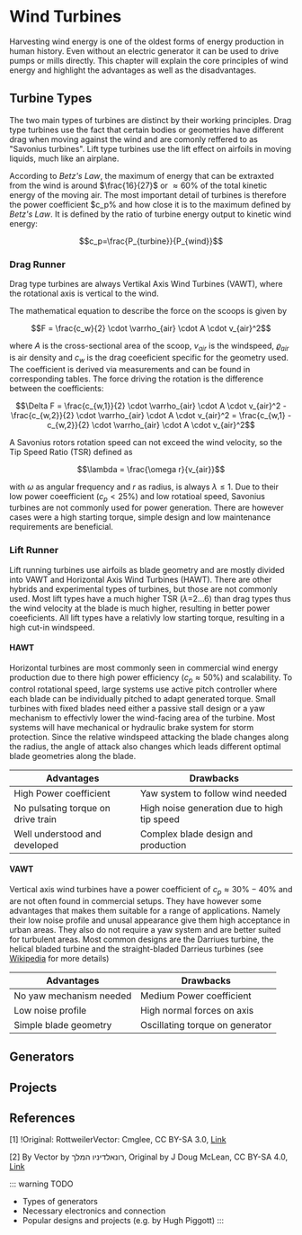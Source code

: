 # Wind Turbines
Harvesting wind energy is one of the oldest forms of energy production in human history. Even without an electric generator it can be used to drive pumps or mills directly. This chapter will explain the core principles of wind energy and highlight the advantages as well as the disadvantages.

## Turbine Types
The two main types of turbines are distinct by their working principles. 
Drag type turbines use the fact that certain bodies or geometries have different drag when moving against the wind and are comonly reffered to as "Savonius turbines". Lift type turbines use the lift effect on airfoils in moving liquids, much like an airplane. 

According to *Betz's Law*, the maximum of energy that can be extraxted from the wind is around $\frac{16}{27}$ or $\approx60\%$ of the total kinetic energy of the moving air. The most important detail of turbines is therefore the power coefficient $c_p% and how close it is to the maximum defined by *Betz's Law*. It is defined by the ratio of turbine energy output to kinetic wind energy:

$$c_p=\frac{P_{turbine}}{P_{wind}}$$


### Drag Runner

Drag type turbines are always Vertikal Axis Wind Turbines (VAWT), where the rotational axis is vertical to the wind.
<figure>
    <center>
        <a href="https://commons.wikimedia.org/wiki/File:Savonius_turbine.svg">
            <fig-caption src="system/savonius_turbine.svg" caption="Two-scooped savonius turbine [1]" style="width:25%"  num="1" />
        </a>
    </center>
</figure>

The mathematical equation to describe the force on the scoops is given by

$$F = \frac{c_w}{2} \cdot \varrho_{air} \cdot A \cdot v_{air}^2$$

where $A$ is the cross-sectional area of the scoop, $v_{air}$ is the windspeed, $\varrho_{air}$ is air density and $c_w$ is the drag coeeficient specific for the geometry used. The coefficient is derived via measurements and can be found in corresponding tables. The force driving the rotation is the difference between the coefficients:

$$\Delta F = \frac{c_{w,1}}{2} \cdot \varrho_{air} \cdot A \cdot v_{air}^2 - \frac{c_{w,2}}{2} \cdot \varrho_{air} \cdot A \cdot v_{air}^2 = \frac{c_{w,1} -c_{w,2}}{2} \cdot \varrho_{air} \cdot A \cdot v_{air}^2$$


A Savonius rotors rotation speed can not exceed the wind velocity, so the Tip Speed Ratio (TSR) defined as

$$\lambda = \frac{\omega r}{v_{air}}$$

with $\omega$ as angular frequency and $r$ as radius, is always $\lambda\le1$. Due to their low power coeefficient ($c_p \lt 25\%)$ and low rotatioal speed, Savonius turbines are not commonly used for power generation. There are however cases were a high starting torque, simple design and low maintenance requirements are beneficial.

### Lift Runner

Lift running turbines use airfoils as blade geometry and are mostly divided into VAWT and Horizontal Axis Wind Turbines (HAWT). There are other hybrids and experimental types of turbines, but those are not commonly used. Most lift types have a much higher TSR ($\lambda$=2...6) than drag types thus the wind velocity at the blade is much higher, resulting in better power coeeficients. All lift types have a relativly low starting torque, resulting in a high cut-in windspeed.

<figure>
    <center>
        <a href="https://commons.wikimedia.org/wiki/File:Airfoil_lift_and_drag.svg#/media/File:Airfoil_lift_and_drag.svg">
            <fig-caption src="system/airfoil_lift_and_drag.svg" caption="Basic principle of lift on an airfoil [2]" style="width:50%"  num="2" />
        </a>
    </center>
</figure>

#### HAWT

Horizontal turbines are most commonly seen in commercial wind energy production due to there high power efficiency ($c_p \approx50\%$) and scalability. To control rotational speed, large systems use active pitch controller where each blade can be individually pitched to adapt generated torque. Small turbines with fixed blades need either a passive stall design or a yaw mechanism to effectivly lower the wind-facing area of the turbine. Most systems will have mechanical or hydraulic brake system for storm protection. Since the relative windspeed attacking the blade changes along the radius, the angle of attack also changes which leads different optimal blade geometries along the blade. 

| Advantages                            | Drawbacks                                     |
|---------------------------------------|-----------------------------------------------|
| High Power coefficient                | Yaw system to follow wind needed              |
| No pulsating torque on drive train    | High noise generation due to high tip speed   |
| Well understood and developed         | Complex blade design and production           |

#### VAWT

Vertical axis wind turbines have a power coefficient of $c_p \approx 30\%-40\%$ and are not often found in commercial setups. They have however some advantages that makes them suitable for a range of applications. Namely their low noise profile and unusal appearance give them high acceptance in urban areas. They also do not require a yaw system and are better suited for turbulent areas. Most common designs are the Darriues turbine, the helical bladed turbine and the straight-bladed Darrieus turbines (see [Wikipedia](https://en.wikipedia.org/wiki/Darrieus_wind_turbine) for more details)

| Advantages                            | Drawbacks                                     |
|---------------------------------------|-----------------------------------------------|
| No yaw mechanism needed               | Medium Power coefficient                      |
| Low noise profile                     | High normal forces on axis                    |
| Simple blade geometry                 | Oscillating torque on generator               |

## Generators

## Projects

<h2>References</h2>

[1] !Original: RottweilerVector: Cmglee, CC BY-SA 3.0, [Link](http://creativecommons.org/licenses/by-sa/3.0/)

[2] By Vector by רונאלדיניו המלך, Original by J Doug McLean, CC BY-SA 4.0, [Link](https://commons.wikimedia.org/w/index.php?curid=775969569)

::: warning TODO
- Types of generators
- Necessary electronics and connection
- Popular designs and projects (e.g. by Hugh Piggott)
:::
 